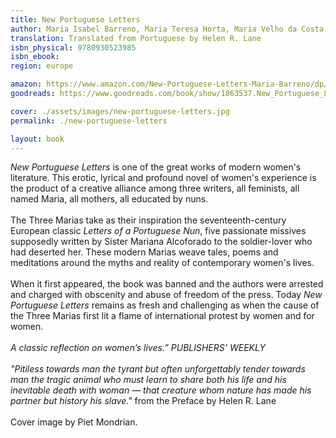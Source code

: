 ```yaml
---
title: New Portuguese Letters
author: Maria Isabel Barreno, Maria Teresa Horta, Maria Velho da Costa ("The Three Marias")
translation: Translated from Portuguese by Helen R. Lane
isbn_physical: 9780930523985
isbn_ebook: 
region: europe

amazon: https://www.amazon.com/New-Portuguese-Letters-Maria-Barreno/dp/0930523989/ref=tmm_pap_swatch_0?_encoding=UTF8&qid=&sr=
goodreads: https://www.goodreads.com/book/show/1863537.New_Portuguese_Letters

cover: ./assets/images/new-portuguese-letters.jpg
permalink: ./new-portuguese-letters

layout: book
---
```

*New Portuguese Letters* is one of the great works of modern women's literature. This erotic, lyrical and profound novel of women's experience is the product of a creative alliance among three writers, all feminists, all named Maria, all mothers, all educated by nuns.
<br><br>
The Three Marias take as their inspiration the seventeenth-century European classic *Letters of a Portuguese Nun*, five passionate missives supposedly written by Sister Mariana Alcoforado to the soldier-lover who had deserted her. These modern Marias weave tales, poems and meditations around the myths and reality of contemporary women's lives.
<br><br>
When it first appeared, the book was banned and the authors were arrested and charged with obscenity and abuse of freedom of the press. Today *New Portuguese Letters* remains as fresh and challenging as when the cause of the Three Marias first lit a flame of international protest by women and for women. 
<br> <br>
*A classic reflection on women’s lives.”*      *PUBLISHERS’ WEEKLY*
<br><br>
*"Pitiless towards man the tyrant but often unforgettably tender towards man the tragic animal who must learn to share both his life and his inevitable death with woman — that creature whom nature has made his partner but history his slave."* from the Preface by Helen R. Lane
<br><br>
Cover image by Piet Mondrian.
